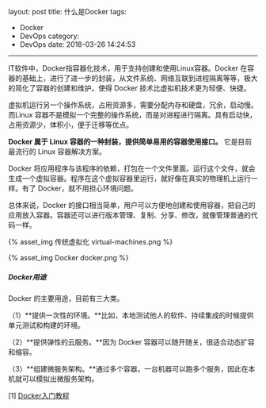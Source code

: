 layout: post
title: 什么是Docker
tags:
  - Docker
  - DevOps
category:
  - DevOps
date: 2018-03-26 14:24:53
---
IT软件中，Docker指容器化技术，用于支持创建和使用Linux容器。Docker 在容器的基础上，进行了进一步的封装，从文件系统、网络互联到进程隔离等等，极大的简化了容器的创建和维护。使得 Docker 技术比虚拟机技术更为轻便、快捷。

虚拟机运行另一个操作系统，占用资源多，需要分配内存和硬盘，冗余，启动慢。而Linux 容器不是模拟一个完整的操作系统，而是对进程进行隔离。具有启动快，占用资源少，体积小，便于迁移等优点。

**Docker 属于 Linux 容器的一种封装，提供简单易用的容器使用接口。** 它是目前最流行的 Linux 容器解决方案。

Docker 将应用程序与该程序的依赖，打包在一个文件里面。运行这个文件，就会生成一个虚拟容器。程序在这个虚拟容器里运行，就好像在真实的物理机上运行一样。有了 Docker，就不用担心环境问题。

总体来说，Docker 的接口相当简单，用户可以方便地创建和使用容器，把自己的应用放入容器。容器还可以进行版本管理、复制、分享、修改，就像管理普通的代码一样。

{% asset_img 传统虚拟化 virtual-machines.png %}

{% asset_img Docker docker.png %}

##### Docker用途

Docker 的主要用途，目前有三大类。

（1）**提供一次性的环境。**比如，本地测试他人的软件、持续集成的时候提供单元测试和构建的环境。

（2）**提供弹性的云服务。**因为 Docker 容器可以随开随关，很适合动态扩容和缩容。

（3）**组建微服务架构。**通过多个容器，一台机器可以跑多个服务，因此在本机就可以模拟出微服务架构。



[1] [Docker入门教程](http://www.ruanyifeng.com/blog/2018/02/docker-tutorial.html)